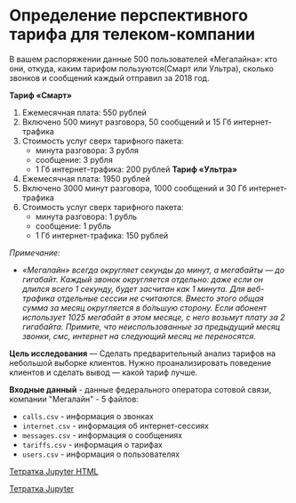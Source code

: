 Определение перспективного тарифа для телеком-компании
======

В вашем распоряжении данные 500 пользователей «Мегалайна»: кто они, откуда, каким тарифом пользуются(Смарт или Ультра), сколько звонков и сообщений каждый отправил за 2018 год. 

**Тариф «Смарт»**
1. Ежемесячная плата: 550 рублей
2. Включено 500 минут разговора, 50 сообщений и 15 Гб интернет-трафика
3. Стоимость услуг сверх тарифного пакета:
    - минута разговора: 3 рубля
    - сообщение: 3 рубля
    - 1 Гб интернет-трафика: 200 рублей
**Тариф «Ультра»**
1. Ежемесячная плата: 1950 рублей
2. Включено 3000 минут разговора, 1000 сообщений и 30 Гб интернет-трафика
3. Стоимость услуг сверх тарифного пакета:
    - минута разговора: 1 рубль
    - сообщение: 1 рубль
    - 1 Гб интернет-трафика: 150 рублей

*Примечание:*
- *«Мегалайн» всегда округляет секунды до минут, а мегабайты — до гигабайт. Каждый звонок округляется отдельно: даже если он длился всего 1 секунду, будет засчитан как 1 минута.
Для веб-трафика отдельные сессии не считаются. Вместо этого общая сумма за месяц округляется в бо́льшую сторону. Если абонент использует 1025 мегабайт в этом месяце, с него возьмут плату за 2 гигабайта. Примите, что неиспользованные за предыдущий месяц звонки, смс, интернет на следующий месяц не переносятся.*

**Цель исследования** — Сделать предварительный анализ тарифов на небольшой выборке клиентов. Нужно проанализировать поведение клиентов и сделать вывод — какой тариф лучше.
 
**Входные данный** - данные федерального оператора сотовой связи, компании "Мегалайн" - 5 файлов:
- `calls.csv` - информация о звонках
- `internet.csv` - информация об интернет-сессиях
- `messages.csv` - информация о сообщениях
- `tariffs.csv` - информация о тарифах
- `users.csv` - информация о пользователях



[Тетратка Jupyter HTML](https://github.com/pmaxp/portfolio_da/blob/main/Promising_Tariff_Telecom_Company/Promising_Tariff_Telecom_Company.html)

[Тетратка Jupyter](https://github.com/pmaxp/portfolio_da/blob/main/Promising_Tariff_Telecom_Company/Promising_Tariff_Telecom_Company.ipynb)
